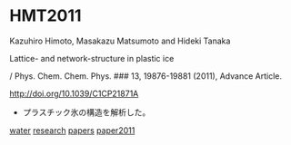 # HMT2011

Kazuhiro Himoto, Masakazu Matsumoto and Hideki Tanaka

Lattice- and network-structure in plastic ice

/ Phys. Chem. Chem. Phys. ### 13, 19876-19881 (2011), Advance Article.

http://doi.org/10.1039/C1CP21871A


* プラスチック氷の構造を解析した。

[](https://gyazo.com/39cf7ec2d5b8203767fd552acae17760)



[water](water.md) [research](research.md) [papers](papers.md) [paper2011](paper2011.md)



